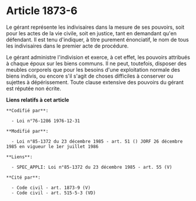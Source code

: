 # Article 1873-6

Le gérant représente les indivisaires dans la mesure de ses pouvoirs, soit pour les actes de la vie civile, soit en justice,
tant en demandant qu'en défendant. Il est tenu d'indiquer, à titre purement énonciatif, le nom de tous les indivisaires dans
le premier acte de procédure.

Le gérant administre l'indivision et exerce, à cet effet, les pouvoirs attribués à chaque époux sur les biens communs. Il ne
peut, toutefois, disposer des meubles corporels que pour les besoins d'une exploitation normale des biens indivis, ou encore
s'il s'agit de choses difficiles à conserver ou sujettes à dépérissement. Toute clause extensive des pouvoirs du gérant est
réputée non écrite.

**Liens relatifs à cet article**

	**Codifié par**:

	  - Loi n°76-1286 1976-12-31

	**Modifié par**:

	  - Loi n°85-1372 du 23 décembre 1985 - art. 51 () JORF 26 décembre 1985 en vigueur le 1er juillet 1986

	**Liens**:

	  - SPEC_APPLI: Loi n°85-1372 du 23 décembre 1985 - art. 55 (V)

	**Cité par**:

	  - Code civil - art. 1873-9 (V)
	  - Code civil - art. 515-5-3 (VD)
